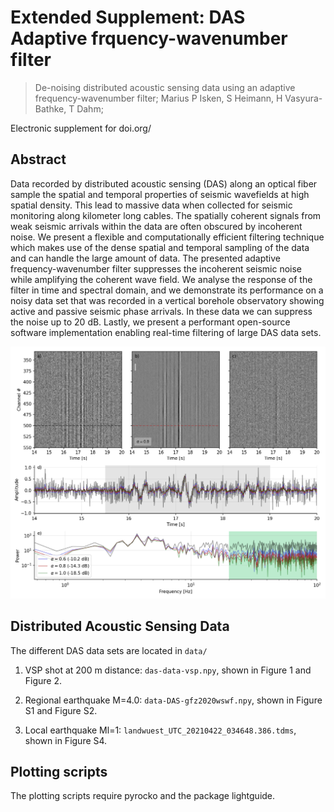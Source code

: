 # Extended Supplement: DAS Adaptive frquency-wavenumber filter

> De-noising distributed acoustic sensing data using an adaptive frequency-wavenumber filter; Marius P Isken, S Heimann, H Vasyura-Bathke, T Dahm;

Electronic supplement for doi.org/

## Abstract

Data recorded by distributed acoustic sensing (DAS) along an optical fiber sample the spatial and temporal properties of seismic wavefields at high spatial density. This lead to massive data when collected for seismic monitoring along kilometer long cables. The spatially coherent signals from weak seismic arrivals within the data are often obscured by incoherent noise. We present a flexible and computationally efficient filtering technique which makes use of the dense spatial and temporal sampling of the data and can handle the large amount of data. The presented adaptive frequency-wavenumber filter suppresses the incoherent seismic noise while amplifying the coherent wave field. We analyse the response of the filter in time and spectral domain, and we demonstrate its performance on a noisy data set that was recorded in a vertical borehole observatory showing active and passive seismic phase arrivals. In these data we can suppress the noise up to 20 dB. Lastly, we present a performant open-source software implementation enabling real-time filtering of large DAS data sets.

![DAS filtered](https://github.com/miili/afk-filter-supplement/raw/master/figures/gfz2020wswf-AFK.png)

## Distributed Acoustic Sensing Data

The different DAS data sets are located in `data/`

1. VSP shot at 200 m distance: `das-data-vsp.npy`, shown in Figure 1 and Figure 2.

2. Regional earthquake M=4.0: `data-DAS-gfz2020wswf.npy`, shown in Figure S1 and Figure S2.

3. Local earthquake Ml=1: `landwuest_UTC_20210422_034648.386.tdms`, shown in Figure S4.

## Plotting scripts

The plotting scripts require pyrocko and the package lightguide.
